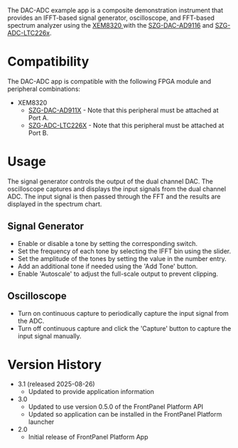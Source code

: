 The DAC-ADC example app is a composite demonstration instrument that provides an IFFT-based signal generator, oscilloscope, and FFT-based spectrum analyzer using the [XEM8320 ](https://opalkelly.com/products/xem8320/)with the [SZG-DAC-AD9116](https://docs.opalkelly.com/syzygy-peripherals/szg-dac-ad911x/) and [SZG-ADC-LTC226x](https://docs.opalkelly.com/syzygy-peripherals/szg-adc-ltc226x/).

# Compatibility

The DAC-ADC app is compatible with the following FPGA module and peripheral combinations:

* XEM8320
  * [SZG-DAC-AD911X](https://opalkelly.com/products/szg-dac-ad911x/) - Note that this peripheral must be attached at Port A.
  * [SZG-ADC-LTC226X](https://opalkelly.com/products/szg-adc-ltc226x/) - Note that this peripheral must be attached at Port B.

# Usage

The signal generator controls the output of the dual channel DAC. The oscilloscope captures and displays the input signals from the dual channel ADC. The input signal is then passed through the FFT and the results are displayed in the spectrum chart.

## Signal Generator

* Enable or disable a tone by setting the corresponding switch.
* Set the frequency of each tone by selecting the IFFT bin using the slider.
* Set the amplitude of the tones by setting the value in the number entry.
* Add an additional tone if needed using the 'Add Tone' button.
* Enable 'Autoscale' to adjust the full-scale output to prevent clipping.

## Oscilloscope

* Turn on continuous capture to periodically capture the input signal from the ADC.
* Turn off continuous capture and click the 'Capture' button to capture the input signal manually.

# Version History

* 3.1 (released 2025-08-26)
  * Updated to provide application information
* 3.0
  * Updated to use version 0.5.0 of the FrontPanel Platform API
  * Updated so application can be installed in the FrontPanel Platform launcher
* 2.0
  * Initial release of FrontPanel Platform App
